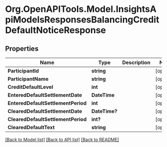 # Org.OpenAPITools.Model.InsightsApiModelsResponsesBalancingCreditDefaultNoticeResponse

## Properties

Name | Type | Description | Notes
------------ | ------------- | ------------- | -------------
**ParticipantId** | **string** |  | [optional] 
**ParticipantName** | **string** |  | [optional] 
**CreditDefaultLevel** | **int** |  | [optional] 
**EnteredDefaultSettlementDate** | **DateTime** |  | [optional] 
**EnteredDefaultSettlementPeriod** | **int** |  | [optional] 
**ClearedDefaultSettlementDate** | **DateTime?** |  | [optional] 
**ClearedDefaultSettlementPeriod** | **int?** |  | [optional] 
**ClearedDefaultText** | **string** |  | [optional] 

[[Back to Model list]](../README.md#documentation-for-models) [[Back to API list]](../README.md#documentation-for-api-endpoints) [[Back to README]](../README.md)

